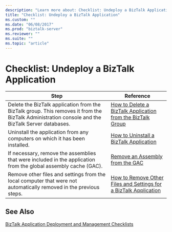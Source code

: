 ```yaml
---
description: "Learn more about: Checklist: Undeploy a BizTalk Application"
title: "Checklist: Undeploy a BizTalk Application"
ms.custom: ""
ms.date: "06/08/2017"
ms.prod: "biztalk-server"
ms.reviewer: ""
ms.suite: ""
ms.topic: "article"
---
```

# Checklist: Undeploy a BizTalk Application

|Step|Reference|  
|----------|---------------|  
|Delete the BizTalk application from the BizTalk group. This removes it from the BizTalk Administration console and the BizTalk Server databases.|[How to Delete a BizTalk Application from the BizTalk Group](../core/how-to-delete-a-biztalk-application-from-the-biztalk-group.md)|  
|Uninstall the application from any computers on which it has been installed.|[How to Uninstall a BizTalk Application](../core/how-to-uninstall-a-biztalk-application.md)|  
|If necessary, remove the assemblies that were included in the application from the global assembly cache (GAC).|[Remove an Assembly from the GAC](/dotnet/framework/app-domains/how-to-remove-an-assembly-from-the-gac)|  
|Remove other files and settings from the local computer that were not automatically removed in the previous steps.|[How to Remove Other Files and Settings for a BizTalk Application](../core/how-to-remove-other-files-and-settings-for-a-biztalk-application.md)|  

## See Also  
 [BizTalk Application Deployment and Management Checklists](../core/biztalk-application-deployment-and-management-checklists.md)
